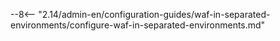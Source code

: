 --8<-- "2.14/admin-en/configuration-guides/waf-in-separated-environments/configure-waf-in-separated-environments.md"
